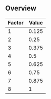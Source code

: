 Overview
--------

| Factor | Value |
|--------|-------|
| 1      | 0.125 |
| 2      | 0.25  |
| 3      | 0.375 |
| 4      | 0.5   |
| 5      | 0.625 |
| 6      | 0.75  |
| 7      | 0.875 |
| 8      | 1     |
